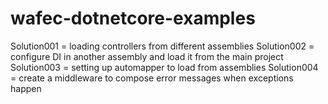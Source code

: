 # wafec-dotnetcore-examples

Solution001 = loading controllers from different assemblies
Solution002 = configure DI in another assembly and load it from the main project
Solution003 = setting up automapper to load from assemblies
Solution004 = create a middleware to compose error messages when exceptions happen
